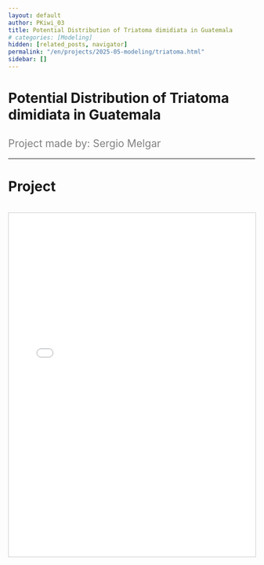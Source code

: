 ```yaml
---
layout: default
author: PKiwi_03
title: Potential Distribution of Triatoma dimidiata in Guatemala
# categories: [Modeling]
hidden: [related_posts, navigator]
permalink: "/en/projects/2025-05-modeling/triatoma.html"
sidebar: []
---
```


# Potential Distribution of Triatoma dimidiata in Guatemala

<h2 style="color: gray; font-weight: normal;">
Project made by: Sergio Melgar
</h2>

---

# Project
<br>

<iframe 
    src="/assets/pdf/2024-10-r/2025-06-modeling/sergio_melgar.pdf" 
    width="100%" 
    height="700" 
    style="border: 1px solid #ccc;"
></iframe>